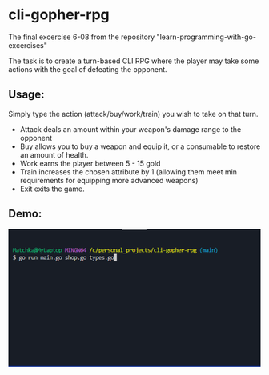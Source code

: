 # cli-gopher-rpg
The final excercise 6-08 from the repository "learn-programming-with-go-excercises" 

The task is to create a turn-based CLI RPG where the player may take some actions with the goal of defeating the opponent. 

## Usage: 
Simply type the action (attack/buy/work/train) you wish to take on that turn. 
+ Attack deals an amount within your weapon's damage range to the opponent
+ Buy allows you to buy a weapon and equip it, or a consumable to restore an amount of health.
+ Work earns the player between 5 - 15 gold
+ Train increases the chosen attribute by 1 (allowing them meet min requirements for equipping more advanced weapons)
+ Exit exits the game.                        

## Demo:
![Demo GIF](./gopherrpgCLI.gif)